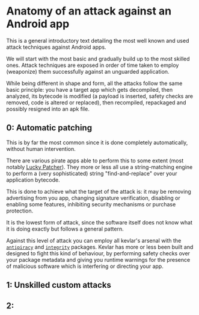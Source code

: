 # Anatomy of an attack against an Android app

This is a general introductory text detailing the most well known and used attack techniques against Android apps.

We will start with the most basic and gradually build up to the most skilled ones. Attack techniques are exposed in order of time taken to employ (weaponize) them successfully against an unguarded application.

While being different in shape and form, all the attacks follow the same basic principle: you have a target app which gets decompiled, then analyzed, its bytecode is modified (a payload is inserted, safety checks are removed, code is altered or replaced), then recompiled, repackaged and possibly resigned into an apk file.

## 0: Automatic patching
This is by far the most common since it is done completely automatically, without human intervention.

There are various pirate apps able to perform this to some extent (most notably [Lucky Patcher](../modules/antipiracy/database.md)). They more or less all use a string-matching engine to perform a (very sophisticated) string "find-and-replace" over your application bytecode.

This is done to achieve what the target of the attack is: it may be removing advertising from you app, changing signature verification, disabling or enabling some features, inhibiting security mechanisms or purchase protection.

It is the lowest form of attack, since the software itself does not know what it is doing exactly but follows a general pattern.

Against this level of attack you can employ all kevlar's arsenal with the [`antipiracy`](../modules/antipiracy/antipiracy.md) and [`integrity`](../modules/integrity/integrity.md) packages. 
Kevlar has more or less been built and designed to fight this kind of behaviour, by performing safety checks over your package metadata and giving you runtime warnings for the presence of malicious software which is interfering or directing your app. 

## 1: Unskilled custom attacks

## 2: 
